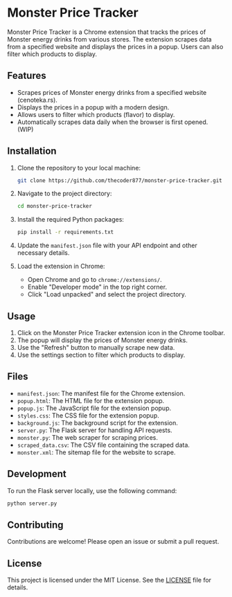 # Monster Price Tracker

Monster Price Tracker is a Chrome extension that tracks the prices of Monster energy drinks from various stores. The extension scrapes data from a specified website and displays the prices in a popup. Users can also filter which products to display.

## Features

- Scrapes prices of Monster energy drinks from a specified website (cenoteka.rs).
- Displays the prices in a popup with a modern design.
- Allows users to filter which products (flavor) to display.
- Automatically scrapes data daily when the browser is first opened. (WIP)

## Installation

1. Clone the repository to your local machine:
   ```sh
   git clone https://github.com/thecoder877/monster-price-tracker.git
   ```

2. Navigate to the project directory:
   ```sh
   cd monster-price-tracker
   ```

3. Install the required Python packages:
   ```sh
   pip install -r requirements.txt
   ```

4. Update the `manifest.json` file with your API endpoint and other necessary details.

5. Load the extension in Chrome:
   - Open Chrome and go to `chrome://extensions/`.
   - Enable "Developer mode" in the top right corner.
   - Click "Load unpacked" and select the project directory.

## Usage

1. Click on the Monster Price Tracker extension icon in the Chrome toolbar.
2. The popup will display the prices of Monster energy drinks.
3. Use the "Refresh" button to manually scrape new data.
4. Use the settings section to filter which products to display.

## Files

- `manifest.json`: The manifest file for the Chrome extension.
- `popup.html`: The HTML file for the extension popup.
- `popup.js`: The JavaScript file for the extension popup.
- `styles.css`: The CSS file for the extension popup.
- `background.js`: The background script for the extension.
- `server.py`: The Flask server for handling API requests.
- `monster.py`: The web scraper for scraping prices.
- `scraped_data.csv`: The CSV file containing the scraped data.
- `monster.xml`: The sitemap file for the website to scrape.

## Development

To run the Flask server locally, use the following command:
```sh
python server.py
```

## Contributing

Contributions are welcome! Please open an issue or submit a pull request.

## License

This project is licensed under the MIT License. See the [LICENSE](LICENSE) file for details.
